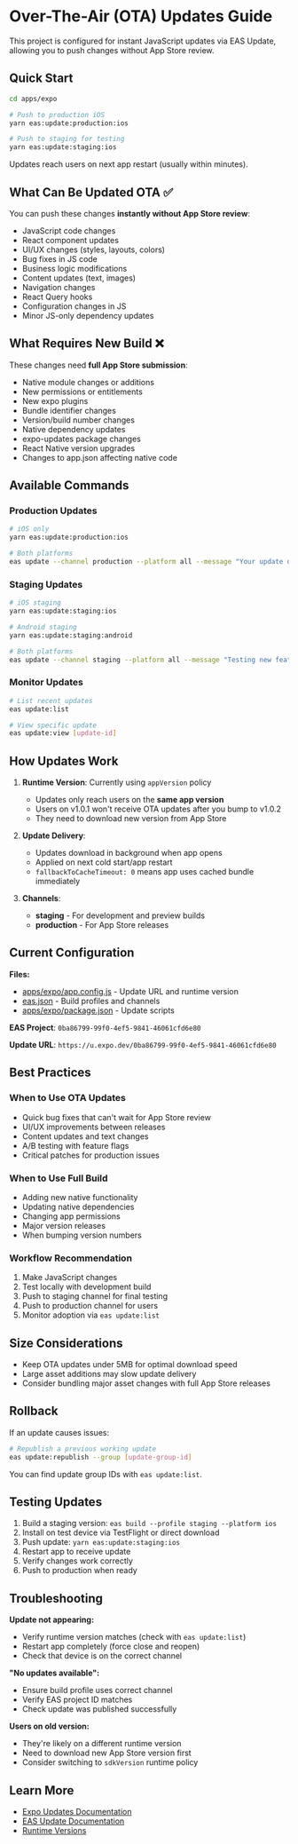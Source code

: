 # Over-The-Air (OTA) Updates Guide

This project is configured for instant JavaScript updates via EAS Update, allowing you to push changes without App Store review.

## Quick Start

```bash
cd apps/expo

# Push to production iOS
yarn eas:update:production:ios

# Push to staging for testing
yarn eas:update:staging:ios
```

Updates reach users on next app restart (usually within minutes).

## What Can Be Updated OTA ✅

You can push these changes **instantly without App Store review**:

- JavaScript code changes
- React component updates
- UI/UX changes (styles, layouts, colors)
- Bug fixes in JS code
- Business logic modifications
- Content updates (text, images)
- Navigation changes
- React Query hooks
- Configuration changes in JS
- Minor JS-only dependency updates

## What Requires New Build ❌

These changes need **full App Store submission**:

- Native module changes or additions
- New permissions or entitlements
- New expo plugins
- Bundle identifier changes
- Version/build number changes
- Native dependency updates
- expo-updates package changes
- React Native version upgrades
- Changes to app.json affecting native code

## Available Commands

### Production Updates
```bash
# iOS only
yarn eas:update:production:ios

# Both platforms
eas update --channel production --platform all --message "Your update description"
```

### Staging Updates
```bash
# iOS staging
yarn eas:update:staging:ios

# Android staging
yarn eas:update:staging:android

# Both platforms
eas update --channel staging --platform all --message "Testing new feature"
```

### Monitor Updates
```bash
# List recent updates
eas update:list

# View specific update
eas update:view [update-id]
```

## How Updates Work

1. **Runtime Version**: Currently using `appVersion` policy
   - Updates only reach users on the **same app version**
   - Users on v1.0.1 won't receive OTA updates after you bump to v1.0.2
   - They need to download new version from App Store

2. **Update Delivery**:
   - Updates download in background when app opens
   - Applied on next cold start/app restart
   - `fallbackToCacheTimeout: 0` means app uses cached bundle immediately

3. **Channels**:
   - **staging** - For development and preview builds
   - **production** - For App Store releases

## Current Configuration

**Files:**
- [apps/expo/app.config.js](../apps/expo/app.config.js) - Update URL and runtime version
- [eas.json](../eas.json) - Build profiles and channels
- [apps/expo/package.json](../apps/expo/package.json) - Update scripts

**EAS Project**: `0ba86799-99f0-4ef5-9841-46061cfd6e80`

**Update URL**: `https://u.expo.dev/0ba86799-99f0-4ef5-9841-46061cfd6e80`

## Best Practices

### When to Use OTA Updates
- Quick bug fixes that can't wait for App Store review
- UI/UX improvements between releases
- Content updates and text changes
- A/B testing with feature flags
- Critical patches for production issues

### When to Use Full Build
- Adding new native functionality
- Updating native dependencies
- Changing app permissions
- Major version releases
- When bumping version numbers

### Workflow Recommendation
1. Make JavaScript changes
2. Test locally with development build
3. Push to staging channel for final testing
4. Push to production channel for users
5. Monitor adoption via `eas update:list`

## Size Considerations

- Keep OTA updates under 5MB for optimal download speed
- Large asset additions may slow update delivery
- Consider bundling major asset changes with full App Store releases

## Rollback

If an update causes issues:

```bash
# Republish a previous working update
eas update:republish --group [update-group-id]
```

You can find update group IDs with `eas update:list`.

## Testing Updates

1. Build a staging version: `eas build --profile staging --platform ios`
2. Install on test device via TestFlight or direct download
3. Push update: `yarn eas:update:staging:ios`
4. Restart app to receive update
5. Verify changes work correctly
6. Push to production when ready

## Troubleshooting

**Update not appearing:**
- Verify runtime version matches (check with `eas update:list`)
- Restart app completely (force close and reopen)
- Check that device is on the correct channel

**"No updates available":**
- Ensure build profile uses correct channel
- Verify EAS project ID matches
- Check update was published successfully

**Users on old version:**
- They're likely on a different runtime version
- Need to download new App Store version first
- Consider switching to `sdkVersion` runtime policy

## Learn More

- [Expo Updates Documentation](https://docs.expo.dev/versions/latest/sdk/updates/)
- [EAS Update Documentation](https://docs.expo.dev/eas-update/introduction/)
- [Runtime Versions](https://docs.expo.dev/eas-update/runtime-versions/)
